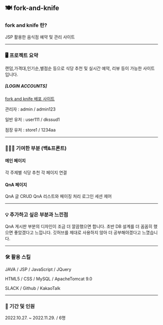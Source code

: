 ## 🍽️ fork-and-knife

### fork and knife 란?
JSP 활용한 음식점 예약 및 관리 사이트

---

### 🖥️ 프로젝트 요약
랜덤,가격대,인기순,별점순 등으로 식당 추천 및 실시간 예약, 리뷰 등이 가능한 사이트입니다.
##### [LOGIN ACCOUNTS] 
[fork and knife 배포 사이트](http://itwillbs10.cafe24.com/Fork)

관리자 : admin / admin123 

일반 유저 : user111 / dkssud1 

점장 유저 : store1 / 1234aa

---

### 👩🏻‍💻 기여한 부분 (백&프론트)
#### 메인 페이지
각 주제별 식당 추천
각 페이지 연결
#### QnA 페이지
QnA 글 CRUD
QnA 리스트와 페이징 처리
로그인 세션 제어

---

### 💡 추가하고 싶은 부분과 느낀점
QnA 게시판 부분의 디자인이 조금 더 깔끔했으면 합니다.
초반 DB 설계를 더 꼼꼼히 했으면 좋았겠다고 느낍니다.
깃허브를 제대로 사용하지 않아 더 공부해야겠다고 느꼈습니다.

---

### 🛠️ 활용 스킬
JAVA / JSP / JavaScript / JQuery

HTML5 / CSS / MySQL / ApacheTomcat 9.0

SLACK / Github / KakaoTalk

---

### 👥 기간 및 인원
2022.10.27. ~ 2022.11.29. / 6명


